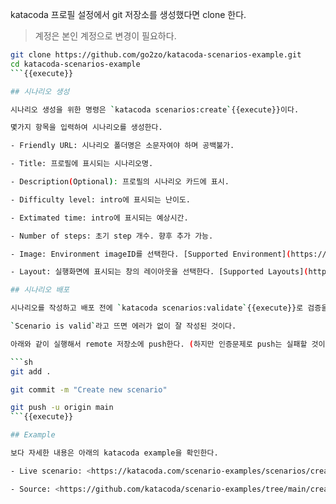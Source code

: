 katacoda 프로필 설정에서 git 저장소를 생성했다면 clone 한다.

> 계정은 본인 계정으로 변경이 필요하다.

```sh
git clone https://github.com/go2zo/katacoda-scenarios-example.git
cd katacoda-scenarios-example
```{{execute}}

## 시나리오 생성

시나리오 생성을 위한 명령은 `katacoda scenarios:create`{{execute}}이다.

몇가지 항목을 입력하여 시나리오를 생성한다.

- Friendly URL: 시나리오 폴더명은 소문자여야 하며 공백불가.

- Title: 프로필에 표시되는 시나리오명.

- Description(Optional): 프로필의 시나리오 카드에 표시.

- Difficulty level: intro에 표시되는 난이도.

- Extimated time: intro에 표시되는 예상시간.

- Number of steps: 초기 step 개수. 향후 추가 가능.

- Image: Environment imageID를 선택한다. [Supported Environment](https://www.katacoda.community/essentials/environments.html)에서 확인 가능.

- Layout: 실행화면에 표시되는 창의 레이아웃을 선택한다. [Supported Layouts](https://www.katacoda.community/essentials/layouts.html)에서 확인 가능.

## 시나리오 배포

시나리오를 작성하고 배포 전에 `katacoda scenarios:validate`{{execute}}로 검증을 진행한다.

`Scenario is valid`라고 뜨면 에러가 없이 잘 작성된 것이다.

아래와 같이 실행해서 remote 저장소에 push한다. (하지만 인증문제로 push는 실패할 것이다.)

```sh
git add .

git commit -m "Create new scenario"

git push -u origin main
```{{execute}}

## Example

보다 자세한 내용은 아래의 katacoda example을 확인한다.

- Live scenario: <https://katacoda.com/scenario-examples/scenarios/create-scenario-101>

- Source: <https://github.com/katacoda/scenario-examples/tree/main/create-scenario-101>
